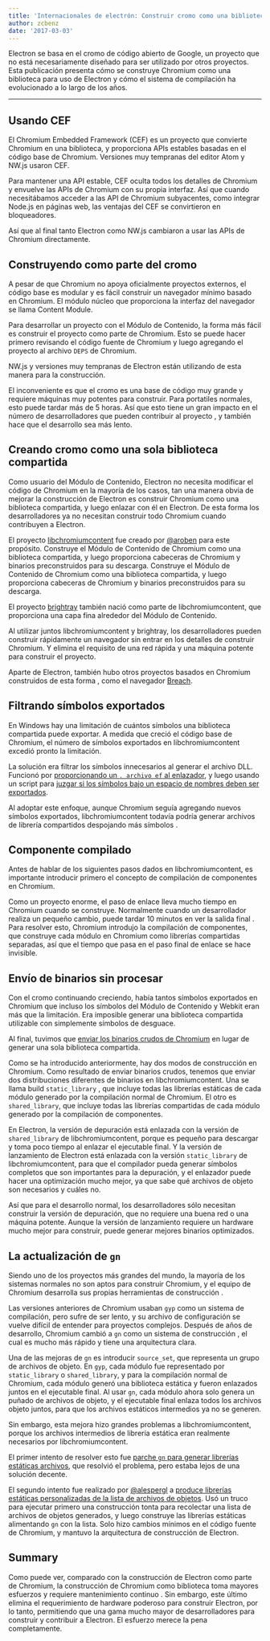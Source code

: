 ```yaml
---
title: 'Internacionales de electrón: Construir cromo como una biblioteca'
author: zcbenz
date: '2017-03-03'
---
```


Electron se basa en el cromo de código abierto de Google, un proyecto que no está necesariamente diseñado para ser utilizado por otros proyectos. Esta publicación presenta cómo se construye Chromium como una biblioteca para uso de Electron y cómo el sistema de compilación ha evolucionado a lo largo de los años.

---

## Usando CEF

El Chromium Embedded Framework (CEF) es un proyecto que convierte Chromium en una biblioteca, y proporciona APIs estables basadas en el código base de Chromium. Versiones muy tempranas del editor Atom y NW.js usaron CEF.

Para mantener una API estable, CEF oculta todos los detalles de Chromium y envuelve las APIs de Chromium con su propia interfaz. Así que cuando necesitábamos acceder a las API de Chromium subyacentes, como integrar Node.js en páginas web, las ventajas del CEF se convirtieron en bloqueadores.

Así que al final tanto Electron como NW.js cambiaron a usar las APIs de Chromium directamente.

## Construyendo como parte del cromo

A pesar de que Chromium no apoya oficialmente proyectos externos, el código base es modular y es fácil construir un navegador mínimo basado en Chromium. El módulo núcleo que proporciona la interfaz del navegador se llama Content Module.

Para desarrollar un proyecto con el Módulo de Contenido, la forma más fácil es construir el proyecto como parte de Chromium. Esto se puede hacer primero revisando el código fuente de Chromium y luego agregando el proyecto al archivo `DEPS` de Chromium.

NW.js y versiones muy tempranas de Electron están utilizando de esta manera para la construcción.

El inconveniente es que el cromo es una base de código muy grande y requiere máquinas muy potentes para construir. Para portatiles normales, esto puede tardar más de 5 horas. Así que esto tiene un gran impacto en el número de desarrolladores que pueden contribuir al proyecto , y también hace que el desarrollo sea más lento.

## Creando cromo como una sola biblioteca compartida

Como usuario del Módulo de Contenido, Electron no necesita modificar el código de Chromium en la mayoría de los casos, tan una manera obvia de mejorar la construcción de Electron es construir Chromium como una biblioteca compartida, y luego enlazar con él en Electron. De esta forma los desarrolladores ya no necesitan construir todo Chromium cuando contribuyen a Electron.

El proyecto [libchromiumcontent](https://github.com/electron/libchromiumcontent) fue creado por [@aroben](https://github.com/aroben) para este propósito. Construye el Módulo de Contenido de Chromium como una biblioteca compartida, y luego proporciona cabeceras de Chromium y binarios preconstruidos para su descarga. Construye el Módulo de Contenido de Chromium como una biblioteca compartida, y luego proporciona cabeceras de Chromium y binarios preconstruidos para su descarga.

El proyecto [brightray](https://github.com/electron/brightray) también nació como parte de libchromiumcontent, que proporciona una capa fina alrededor del Módulo de Contenido.

Al utilizar juntos libchromiumcontent y brightray, los desarrolladores pueden construir rápidamente un navegador sin entrar en los detalles de construir Chromium. Y elimina el requisito de una red rápida y una máquina potente para construir el proyecto.

Aparte de Electron, también hubo otros proyectos basados en Chromium construidos de esta forma , como el navegador [Breach](https://www.quora.com/Is-Breach-Browser-still-in-development).

## Filtrando símbolos exportados

En Windows hay una limitación de cuántos símbolos una biblioteca compartida puede exportar. A medida que creció el código base de Chromium, el número de símbolos exportados en libchromiumcontent excedió pronto la limitación.

La solución era filtrar los símbolos innecesarios al generar el archivo DLL. Funcionó por [proporcionando un `. archivo ef` al enlazador](https://github.com/electron/libchromiumcontent/pull/11/commits/85ca0f60208eef2c5013a29bb4cf3d21feb5030b), y luego usando un script para [juzgar si los símbolos bajo un espacio de nombres deben ser exportados](https://github.com/electron/libchromiumcontent/pull/47/commits/d2fed090e47392254f2981a56fe4208938e538cd).

Al adoptar este enfoque, aunque Chromium seguía agregando nuevos símbolos exportados, libchromiumcontent todavía podría generar archivos de librería compartidos despojando más símbolos .

## Componente compilado

Antes de hablar de los siguientes pasos dados en libchromiumcontent, es importante introducir primero el concepto de compilación de componentes en Chromium.

Como un proyecto enorme, el paso de enlace lleva mucho tiempo en Chromium cuando se construye. Normalmente cuando un desarrollador realiza un pequeño cambio, puede tardar 10 minutos en ver la salida final . Para resolver esto, Chromium introdujo la compilación de componentes, que construye cada módulo en Chromium como librerías compartidas separadas, así que el tiempo que pasa en el paso final de enlace se hace invisible.

## Envío de binarios sin procesar

Con el cromo continuando creciendo, había tantos símbolos exportados en Chromium que incluso los símbolos del Módulo de Contenido y Webkit eran más que la limitación. Era imposible generar una biblioteca compartida utilizable con simplemente símbolos de desguace.

Al final, tuvimos que [enviar los binarios crudos de Chromium](https://github.com/electron/libchromiumcontent/pull/98) en lugar de generar una sola biblioteca compartida.

Como se ha introducido anteriormente, hay dos modos de construcción en Chromium. Como resultado de enviar binarios crudos, tenemos que enviar dos distribuciones diferentes de binarios en libchromiumcontent. Una se llama build `static_library` , que incluye todas las librerías estáticas de cada módulo generado por la compilación normal de Chromium. El otro es `shared_library`, que incluye todas las librerías compartidas de cada módulo generado por la compilación de componentes.

En Electron, la versión de depuración está enlazada con la versión de `shared_library` de libchromiumcontent, porque es pequeño para descargar y toma poco tiempo al enlazar el ejecutable final. Y la versión de lanzamiento de Electron está enlazada con la versión `static_library` de libchromiumcontent, para que el compilador pueda generar símbolos completos que son importantes para la depuración, y el enlazador puede hacer una optimización mucho mejor, ya que sabe qué archivos de objeto son necesarios y cuáles no.

Así que para el desarrollo normal, los desarrolladores sólo necesitan construir la versión de depuración, que no requiere una buena red o una máquina potente. Aunque la versión de lanzamiento requiere un hardware mucho mejor para construir, puede generar mejores binarios optimizados.

## La actualización de `gn`

Siendo uno de los proyectos más grandes del mundo, la mayoría de los sistemas normales no son aptos para construir Chromium, y el equipo de Chromium desarrolla sus propias herramientas de construcción .

Las versiones anteriores de Chromium usaban `gyp` como un sistema de compilación, pero sufre de ser lento, y su archivo de configuración se vuelve difícil de entender para proyectos complejos. Después de años de desarrollo, Chromium cambió a `gn` como un sistema de construcción , el cual es mucho más rápido y tiene una arquitectura clara.

Una de las mejoras de `gn` es introducir `source_set`, que representa un grupo de archivos de objeto. En `gyp`, cada módulo fue representado por `static_library` o `shared_library`, y para la compilación normal de Chromium, cada módulo generó una biblioteca estática y fueron enlazados juntos en el ejecutable final. Al usar `gn`, cada módulo ahora solo genera un puñado de archivos de objeto, y el ejecutable final enlaza todos los archivos objeto juntos, para que los archivos estáticos intermedios ya no se generen.

Sin embargo, esta mejora hizo grandes problemas a libchromiumcontent, porque los archivos intermedios de librería estática eran realmente necesarios por libchromiumcontent.

El primer intento de resolver esto fue [parche `gn` para generar librerías estáticas archivos](https://github.com/electron/libchromiumcontent/pull/239), que resolvió el problema, pero estaba lejos de una solución decente.

El segundo intento fue realizado por [@alespergl](https://github.com/alespergl) a [produce librerías estáticas personalizadas de la lista de archivos de objetos](https://github.com/electron/libchromiumcontent/pull/249). Usó un truco para ejecutar primero una construcción tonta para recolectar una lista de archivos de objetos generados, y luego construye las librerías estáticas alimentando `gn` con la lista. Solo hizo cambios mínimos en el código fuente de Chromium, y mantuvo la arquitectura de construcción de Electron.

## Summary

Como puede ver, comparado con la construcción de Electron como parte de Chromium, la construcción de Chromium como biblioteca toma mayores esfuerzos y requiere mantenimiento continuo . Sin embargo, este último elimina el requerimiento de hardware poderoso para construir Electron, por lo tanto, permitiendo que una gama mucho mayor de desarrolladores para construir y contribuir a Electron. El esfuerzo merece la pena completamente.

